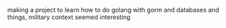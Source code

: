 making a project to learn how to do golang with gorm and databases and things, military context seemed interesting